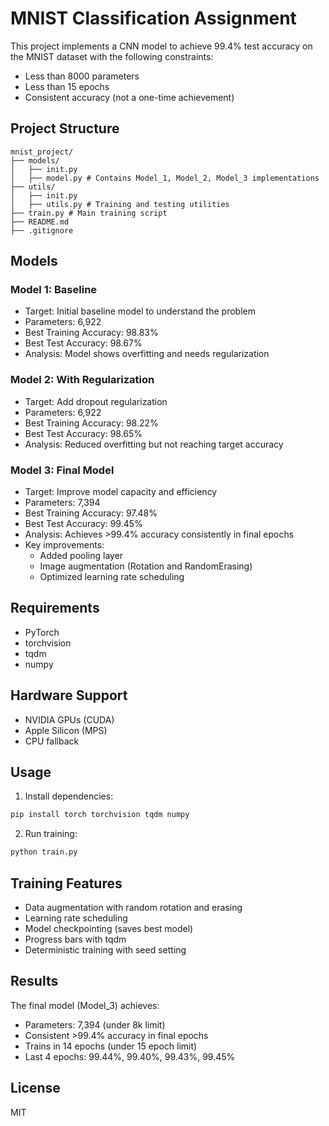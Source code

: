 # MNIST Classification Assignment

This project implements a CNN model to achieve 99.4% test accuracy on the MNIST dataset with the following constraints:
- Less than 8000 parameters
- Less than 15 epochs
- Consistent accuracy (not a one-time achievement)

## Project Structure

```
mnist_project/
├── models/
│   ├── init.py
│   ├── model.py # Contains Model_1, Model_2, Model_3 implementations
├── utils/
│   ├── init.py
│   ├── utils.py # Training and testing utilities
├── train.py # Main training script
├── README.md
├── .gitignore
```

## Models

### Model 1: Baseline
- Target: Initial baseline model to understand the problem
- Parameters: 6,922
- Best Training Accuracy: 98.83%
- Best Test Accuracy: 98.67%
- Analysis: Model shows overfitting and needs regularization

### Model 2: With Regularization
- Target: Add dropout regularization
- Parameters: 6,922
- Best Training Accuracy: 98.22%
- Best Test Accuracy: 98.65%
- Analysis: Reduced overfitting but not reaching target accuracy

### Model 3: Final Model
- Target: Improve model capacity and efficiency
- Parameters: 7,394
- Best Training Accuracy: 97.48%
- Best Test Accuracy: 99.45%
- Analysis: Achieves >99.4% accuracy consistently in final epochs
- Key improvements:
  - Added pooling layer
  - Image augmentation (Rotation and RandomErasing)
  - Optimized learning rate scheduling

## Requirements
- PyTorch
- torchvision
- tqdm
- numpy

## Hardware Support
- NVIDIA GPUs (CUDA)
- Apple Silicon (MPS)
- CPU fallback

## Usage

1. Install dependencies:

```bash
pip install torch torchvision tqdm numpy
```

2. Run training:

```bash
python train.py
```

## Training Features
- Data augmentation with random rotation and erasing
- Learning rate scheduling
- Model checkpointing (saves best model)
- Progress bars with tqdm
- Deterministic training with seed setting

## Results
The final model (Model_3) achieves:
- Parameters: 7,394 (under 8k limit)
- Consistent >99.4% accuracy in final epochs
- Trains in 14 epochs (under 15 epoch limit)
- Last 4 epochs: 99.44%, 99.40%, 99.43%, 99.45%

## License
MIT

